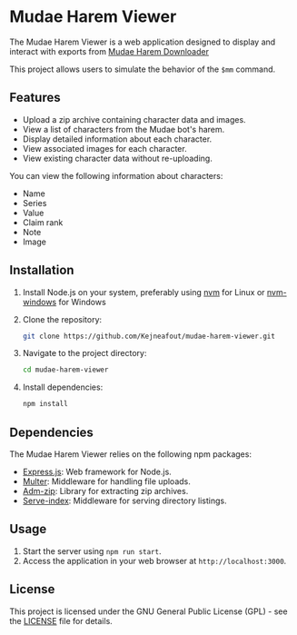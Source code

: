 # Mudae Harem Viewer

The Mudae Harem Viewer is a web application designed to display and interact with exports from [Mudae Harem Downloader](https://github.com/Kejneafout/mudae-harem-downloader)

This project allows users to simulate the behavior of the `$mm` command.

## Features

- Upload a zip archive containing character data and images.
- View a list of characters from the Mudae bot's harem.
- Display detailed information about each character.
- View associated images for each character.
- View existing character data without re-uploading.

You can view the following information about characters:
- Name
- Series
- Value
- Claim rank
- Note
- Image


## Installation

1. Install Node.js on your system, preferably using [nvm](https://github.com/nvm-sh/nvm) for Linux or [nvm-windows](https://github.com/coreybutler/nvm-windows) for Windows

2. Clone the repository:

   ```bash
   git clone https://github.com/Kejneafout/mudae-harem-viewer.git
   ```

3. Navigate to the project directory:

   ```bash
   cd mudae-harem-viewer
   ```

4. Install dependencies:

   ```bash
   npm install
   ```

## Dependencies

The Mudae Harem Viewer relies on the following npm packages:

- [Express.js](https://www.npmjs.com/package/express): Web framework for Node.js.
- [Multer](https://www.npmjs.com/package/multer): Middleware for handling file uploads.
- [Adm-zip](https://www.npmjs.com/package/adm-zip): Library for extracting zip archives.
- [Serve-index](https://www.npmjs.com/package/serve-index): Middleware for serving directory listings.

## Usage

1. Start the server using `npm run start`.
2. Access the application in your web browser at `http://localhost:3000`.

## License

This project is licensed under the GNU General Public License (GPL) - see the [LICENSE](LICENSE) file for details.
